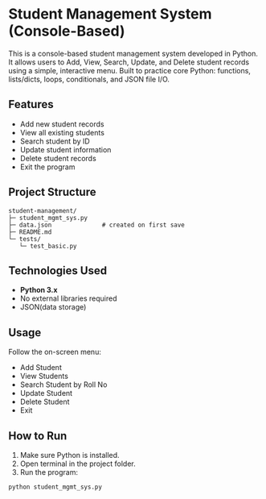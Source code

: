 # Student Management System (Console-Based)
This is a console-based student management system developed in Python. It allows users to Add, View, Search, Update, and Delete student records using a simple, interactive menu. Built to practice core Python: functions, lists/dicts, loops, conditionals, and JSON file I/O.

## Features
* Add new student records
* View all existing students
* Search student by ID
* Update student information
* Delete student records
* Exit the program
  
## Project Structure
```
student-management/
├─ student_mgmt_sys.py
├─ data.json              # created on first save
├─ README.md
└─ tests/
   └─ test_basic.py       
```

## Technologies Used

- **Python 3.x**
- No external libraries required
- JSON(data storage)

## Usage
Follow the on-screen menu:
* Add Student  
* View Students  
* Search Student by Roll No  
* Update Student  
* Delete Student  
* Exit

## How to Run

1. Make sure Python is installed.
2. Open terminal in the project folder.
3. Run the program:

```bash
python student_mgmt_sys.py
